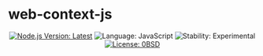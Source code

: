 # web-context-js

<p align="center">
  <a href="https://nodejs.org/en/download/current/"><img src="https://img.shields.io/badge/node-14.9.0-47b4ff.svg?style=plastic" alt="Node.js Version: Latest" /></a>
  <img src="https://img.shields.io/github/languages/top/DerekNonGeneric/web-context-js?color=ffb800&style=plastic" alt="Language: JavaScript" />
  <img src="https://img.shields.io/badge/stability-experimental-d23e30?style=plastic" alt="Stability: Experimental" />
  <a href="https://opensource.org/licenses/0BSD"><img src="https://img.shields.io/github/license/DerekNonGeneric/web-context-js?color=3da639&style=plastic" alt="License: 0BSD" /></a>
</p>
